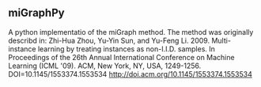 ## miGraphPy

A python implementatio of the miGraph method. The method was originally describd in:
Zhi-Hua Zhou, Yu-Yin Sun, and Yu-Feng Li. 2009. Multi-instance learning by treating instances as non-I.I.D. samples. In Proceedings of the 26th Annual International Conference on Machine Learning (ICML '09). ACM, New York, NY, USA, 1249-1256. DOI=10.1145/1553374.1553534 http://doi.acm.org/10.1145/1553374.1553534
